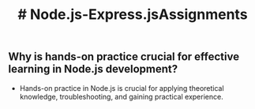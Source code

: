 
<body>
  <header>
    <h1># Node.js-Express.jsAssignments</h1>
  </header>  
  <main>
    <H2> Why is hands-on practice crucial for effective learning in Node.js development? </H2>
    <section> 
      <ul>
        <li>Hands-on practice in Node.js is crucial for applying theoretical knowledge, troubleshooting,    and gaining practical experience.</li>
      </ul>
    </section>
  </main>
  
</body>

